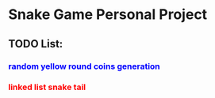 # Snake Game Personal Project
## TODO List: 
### <span style="color:blue"> random yellow round coins generation</span>
### <span style="color:red"> linked list snake tail </span>
        